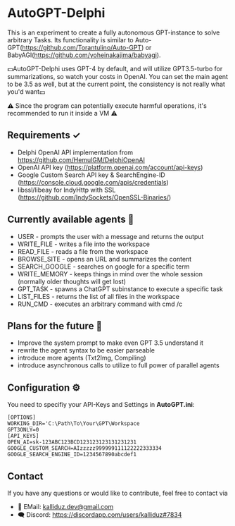 # AutoGPT-Delphi
This is an experiment to create a fully autonomous GPT-instance to solve arbitrary Tasks. Its functionality is similar to Auto-GPT(https://github.com/Torantulino/Auto-GPT) or BabyAGI(https://github.com/yoheinakajima/babyagi).

💵AutoGPT-Delphi uses GPT-4 by default, and will utilize GPT3.5-turbo for summarizations, so watch your costs in OpenAI. You can set the main agent to be 3.5 as well,
but at the current point, the consistency is not really what you'd want💵

⚠ Since the program can potentially execute harmful operations, it's recommended to run it inside a VM ⚠

## Requirements ✓
  - Delphi OpenAI API implementation from https://github.com/HemulGM/DelphiOpenAI
  - OpenAI API key (https://platform.openai.com/account/api-keys)
  - Google Custom Search API key & SearchEngine-ID (https://console.cloud.google.com/apis/credentials)
  - libssl/libeay for IndyHttp with SSL (https://github.com/IndySockets/OpenSSL-Binaries/)
## Currently available agents 🤖
  - USER          - prompts the user with a message and returns the output
  - WRITE_FILE    - writes a file into the workspace
  - READ_FILE     - reads a file from the workspace
  - BROWSE_SITE   - opens an URL and summarizes the content
  - SEARCH_GOOGLE - searches on google for a specific term 
  - WRITE_MEMORY  - keeps things in mind over the whole session (normally older thoughts will get lost)
  - GPT_TASK      - spawns a ChatGPT subinstance to execute a specific task
  - LIST_FILES    - returns the list of all files in the workspace
  - RUN_CMD       - executes an arbitrary command with cmd /c
## Plans for the future 🔮
  - Improve the system prompt to make even GPT 3.5 understand it
  - rewrite the agent syntax to be easier parseable
  - introduce more agents (Txt2Img, Compiling)
  - introduce asynchronous calls to utilize to full power of parallel agents
## Configuration ⚙
You need to specifiy your API-Keys and Settings in **AutoGPT.ini**:
```
[OPTIONS]
WORKING_DIR='C:\Path\To\Your\GPT\Workspace
GPT3ONLY=0
[API_KEYS]
OPEN_AI=sk-123ABC123BCD123123123131231231
GOOGLE_CUSTOM_SEARCH=AIzzzzz999999111122222333334
GOOGLE_SEARCH_ENGINE_ID=1234567890abcdef1

```

## Contact
If you have any questions or would like to contribute, feel free to contact via 
  - 📧 EMail: kalliduz.dev@gmail.com
  - 🗨 Discord: https://discordapp.com/users/kalliduz#7834
 

